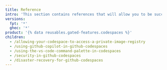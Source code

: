 ```yaml
---
title: Reference
intro: 'This section contains references that will allow you to be successful with {% data variables.product.prodname_github_codespaces %}'
versions:
  fpt: '*'
  ghec: '*'
product: '{% data reusables.gated-features.codespaces %}'
children:
  - /allowing-your-codespace-to-access-a-private-image-registry
  - /using-github-copilot-in-github-codespaces
  - /using-the-vs-code-command-palette-in-codespaces
  - /security-in-github-codespaces
  - /disaster-recovery-for-github-codespaces
---
```


